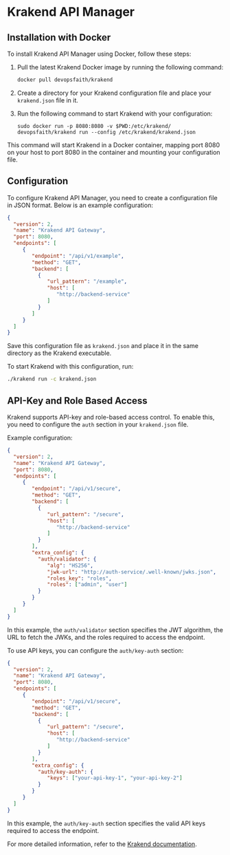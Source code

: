 # Krakend API Manager

## Installation with Docker

To install Krakend API Manager using Docker, follow these steps:

1. Pull the latest Krakend Docker image by running the following command:

    ```sh
    docker pull devopsfaith/krakend
    ```

2. Create a directory for your Krakend configuration file and place your `krakend.json` file in it.
3. Run the following command to start Krakend with your configuration:

    ```
    sudo docker run -p 8080:8080 -v $PWD:/etc/krakend/ devopsfaith/krakend run --config /etc/krakend/krakend.json
    ```

This command will start Krakend in a Docker container, mapping port 8080 on your host to port 8080 in the container and mounting your configuration file.

## Configuration

To configure Krakend API Manager, you need to create a configuration file in JSON format. Below is an example configuration:

```json
{
  "version": 2,
  "name": "Krakend API Gateway",
  "port": 8080,
  "endpoints": [
     {
        "endpoint": "/api/v1/example",
        "method": "GET",
        "backend": [
          {
             "url_pattern": "/example",
             "host": [
                "http://backend-service"
             ]
          }
        ]
     }
  ]
}
```

Save this configuration file as `krakend.json` and place it in the same directory as the Krakend executable.

To start Krakend with this configuration, run:

```sh
./krakend run -c krakend.json
```

## API-Key and Role Based Access

Krakend supports API-key and role-based access control. To enable this, you need to configure the `auth` section in your `krakend.json` file.

Example configuration:

```json
{
  "version": 2,
  "name": "Krakend API Gateway",
  "port": 8080,
  "endpoints": [
     {
        "endpoint": "/api/v1/secure",
        "method": "GET",
        "backend": [
          {
             "url_pattern": "/secure",
             "host": [
                "http://backend-service"
             ]
          }
        ],
        "extra_config": {
          "auth/validator": {
             "alg": "HS256",
             "jwk-url": "http://auth-service/.well-known/jwks.json",
             "roles_key": "roles",
             "roles": ["admin", "user"]
          }
        }
     }
  ]
}
```

In this example, the `auth/validator` section specifies the JWT algorithm, the URL to fetch the JWKs, and the roles required to access the endpoint.

To use API keys, you can configure the `auth/key-auth` section:

```json
{
  "version": 2,
  "name": "Krakend API Gateway",
  "port": 8080,
  "endpoints": [
     {
        "endpoint": "/api/v1/secure",
        "method": "GET",
        "backend": [
          {
             "url_pattern": "/secure",
             "host": [
                "http://backend-service"
             ]
          }
        ],
        "extra_config": {
          "auth/key-auth": {
             "keys": ["your-api-key-1", "your-api-key-2"]
          }
        }
     }
  ]
}
```

In this example, the `auth/key-auth` section specifies the valid API keys required to access the endpoint.

For more detailed information, refer to the [Krakend documentation](https://www.krakend.io/docs/).
